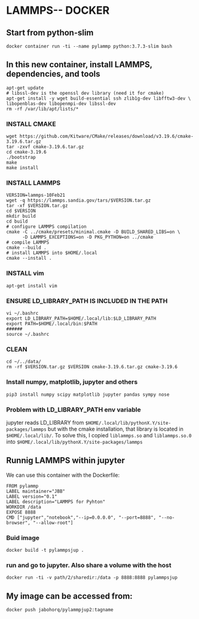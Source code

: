 # LAMMPS-- DOCKER

## Start from python-slim
`docker container run -ti --name pylammp python:3.7.3-slim bash`<br/>
## In this new container, install LAMMPS, dependencies, and tools
```
apt-get update
# libssl-dev is the openssl dev library (need it for cmake)
apt-get install -y wget build-essential ssh zlib1g-dev libfftw3-dev \
libopenblas-dev libopenmpi-dev libssl-dev
rm -rf /var/lib/apt/lists/*
```
### INSTALL CMAKE
```
wget https://github.com/Kitware/CMake/releases/download/v3.19.6/cmake-3.19.6.tar.gz
tar -zxvf cmake-3.19.6.tar.gz
cd cmake-3.19.6
./bootstrap
make
make install
```
### INSTALL LAMMPS
```
VERSION=lammps-10Feb21
wget -q https://lammps.sandia.gov/tars/$VERSION.tar.gz
tar -xf $VERSION.tar.gz
cd $VERSION
mkdir build
cd build
# configure LAMMPS compilation
cmake -C ../cmake/presets/minimal.cmake -D BUILD_SHARED_LIBS=on \
      -D LAMMPS_EXCEPTIONS=on -D PKG_PYTHON=on ../cmake
# compile LAMMPS
cmake --build .
# install LAMMPS into $HOME/.local
cmake --install .
```
### INSTALL vim
`apt-get install vim`
### ENSURE LD_LIBRARY_PATH IS INCLUDED IN THE PATH
```
vi ~/.bashrc
export LD_LIBRARY_PATH=$HOME/.local/lib:$LD_LIBRARY_PATH
export PATH=$HOME/.local/bin:$PATH
######
source ~/.bashrc
```
### CLEAN
```
cd ~/../data/
rm -rf $VERSION.tar.gz $VERSION cmake-3.19.6.tar.gz cmake-3.19.6
```
### Install numpy, matplotlib, jupyter and others
`pip3 install numpy scipy matplotlib jupyter pandas sympy nose`

### Problem with LD_LIBRARY_PATH env variable
jupyter reads LD_LIBRARY from `$HOME/.local/lib/pythonX.Y/site-packages/lammps`
 but with the cmake installation, that library is located in `
$HOME/.local/lib/ `. To solve this, I copied `liblammps.so` and `liblammps.so.0`
into `$HOME/.local/lib/pythonX.Y/site-packages/lammps`

## Runnig LAMMPS within jupyter
We can use this container with the Dockerfile:
```
FROM pylammp
LABEL maintainer="JBB"
LABEL version="0.1"
LABEL description="LAMMPS for Pyhton" 
WORKDIR /data
EXPOSE 8888
CMD ["jupyter","notebook","--ip=0.0.0.0", "--port=8888", "--no-browser", "--allow-root"]
```
### Buid image
`docker build -t pylammpsjup .`

### run and go to jupyter. Also share a volume with the host
`docker run -ti -v path/2/sharedir:/data -p 8888:8888 pylammpsjup`

## My image can be accessed from:
`docker push jabohorq/pylammpjup2:tagname`
